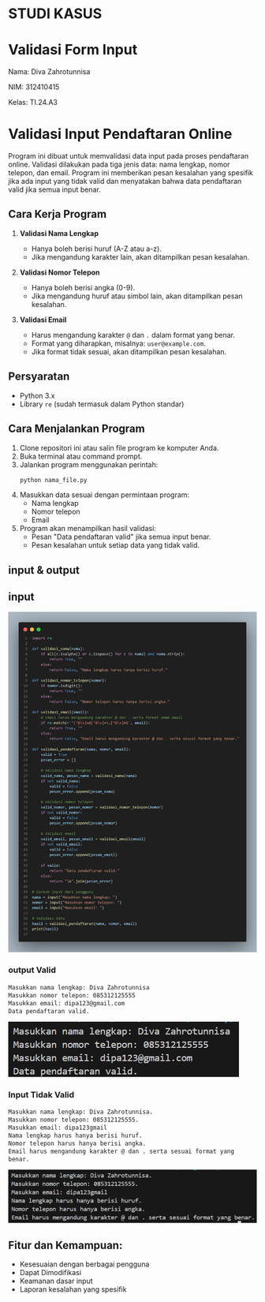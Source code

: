 # STUDI KASUS
# Validasi Form Input

Nama: Diva Zahrotunnisa

NIM: 312410415

Kelas: TI.24.A3

# Validasi Input Pendaftaran Online

Program ini dibuat untuk memvalidasi data input pada proses pendaftaran online. Validasi dilakukan pada tiga jenis data: nama lengkap, nomor telepon, dan email. Program ini memberikan pesan kesalahan yang spesifik jika ada input yang tidak valid dan menyatakan bahwa data pendaftaran valid jika semua input benar.

## Cara Kerja Program
1. **Validasi Nama Lengkap**
   - Hanya boleh berisi huruf (A-Z atau a-z).
   - Jika mengandung karakter lain, akan ditampilkan pesan kesalahan.

2. **Validasi Nomor Telepon**
   - Hanya boleh berisi angka (0-9).
   - Jika mengandung huruf atau simbol lain, akan ditampilkan pesan kesalahan.

3. **Validasi Email**
   - Harus mengandung karakter `@` dan `.` dalam format yang benar.
   - Format yang diharapkan, misalnya: `user@example.com`.
   - Jika format tidak sesuai, akan ditampilkan pesan kesalahan.

## Persyaratan
- Python 3.x
- Library `re` (sudah termasuk dalam Python standar)

## Cara Menjalankan Program
1. Clone repositori ini atau salin file program ke komputer Anda.
2. Buka terminal atau command prompt.
3. Jalankan program menggunakan perintah:
   ```bash
   python nama_file.py
   ```
4. Masukkan data sesuai dengan permintaan program:
   - Nama lengkap
   - Nomor telepon
   - Email
5. Program akan menampilkan hasil validasi:
   - Pesan "Data pendaftaran valid" jika semua input benar.
   - Pesan kesalahan untuk setiap data yang tidak valid.

## input & output

## input 

<img src="input.png">

### output Valid
```
Masukkan nama lengkap: Diva Zahrotunnisa
Masukkan nomor telepon: 085312125555
Masukkan email: dipa123@gmail.com
Data pendaftaran valid.
```
<img src="output valid.png">

### Input Tidak Valid
```
Masukkan nama lengkap: Diva Zahrotunnisa.
Masukkan nomor telepon: 085312125555.
Masukkan email: dipa123gmail
Nama lengkap harus hanya berisi huruf.
Nomor telepon harus hanya berisi angka.
Email harus mengandung karakter @ dan . serta sesuai format yang benar.
```
<img src="output tidak valid.png">

## Fitur dan Kemampuan:
- Kesesuaian dengan berbagai pengguna
- Dapat Dimodifikasi
- Keamanan dasar input
- Laporan kesalahan yang spesifik